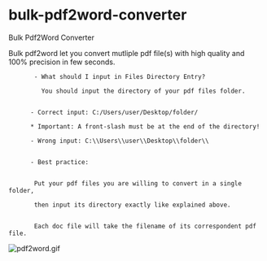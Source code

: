 # bulk-pdf2word-converter
Bulk Pdf2Word Converter


Bulk pdf2word let you convert mutliple pdf file(s) with high quality and 100% precision in few seconds.


           - What should I input in Files Directory Entry?

             You should input the directory of your pdf files folder.


          - Correct input: C:/Users/user/Desktop/folder/

          * Important: A front-slash must be at the end of the directory!

          - Wrong input: C:\\Users\\user\\Desktop\\folder\\


          - Best practice:


           Put your pdf files you are willing to convert in a single folder,

           then input its directory exactly like explained above.


           Each doc file will take the filename of its correspondent pdf file.
           
           
  ![pdf2word.gif](https://github.com/IT-Support-L2/bulk-pdf2word-converter/blob/main/pdf2word.gif)
           

